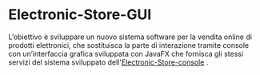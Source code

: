 # Electronic-Store-GUI

L’obiettivo è sviluppare un nuovo sistema software per la vendita online di prodotti elettronici, che sostituisca la parte di interazione tramite console con un’interfaccia grafica sviluppata con JavaFX che fornisca gli stessi servizi del sistema sviluppato dell'[Electronic-Store-console](michelecairone/Electronic-store-console) .
